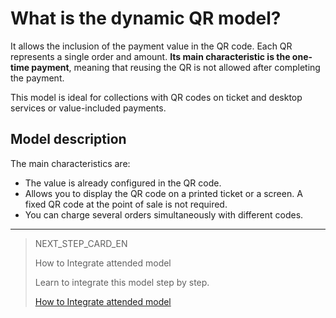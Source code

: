 # What is the dynamic QR model?

It allows the inclusion of the payment value in the QR code. Each QR represents a single order and amount. **Its main characteristic is the one-time payment**, meaning that reusing the QR is not allowed after completing the payment.

This model is ideal for collections with QR codes on ticket and desktop services or value-included payments.


## Model description

The main characteristics are:

- The value is already configured in the QR code.
- Allows you to display the QR code on a printed ticket or a screen. A fixed QR code at the point of sale is not required.
- You can charge several orders simultaneously with different codes.



---

> NEXT_STEP_CARD_EN
>
> How to Integrate attended model
>
> Learn to integrate this model step by step.
>
> [How to Integrate attended model](/developers/en/docs/qr-code/qr-attended-model/integrations)
